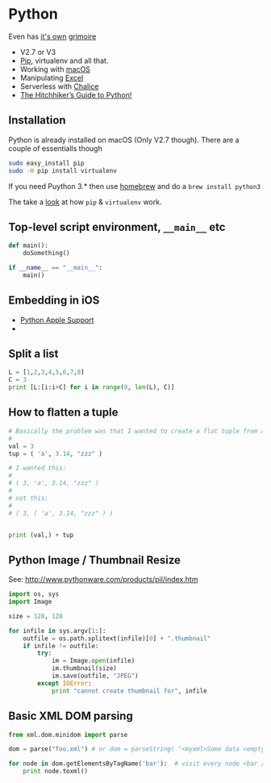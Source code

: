 # Python

Even has [it's own](http://taoofmac.com/space/dev/Python/Grimoire) [grimoire](./words.md)

 * V2.7 or V3
 * [Pip](./python.pip.md), virtualenv and all that.
 * Working with [macOS](./python.macos.md)
 * Manipulating [Excel](./python.excel.md)
 * Serverless with [Chalice](./python.chalice.md)
 * [The Hitchhiker’s Guide to Python!](http://docs.python-guide.org/en/latest/)


## Installation

Python is already installed on macOS (Only V2.7 though). There are a couple of essentialls though

```bash
sudo easy_install pip
sudo -H pip install virtualenv
```

If you need Puython 3.* then use [homebrew](./homebrew.md) and do a `brew install python3`

The take a [look](./python.pip.md) at how `pip` & `virtualenv` work.

## Top-level script environment, `__main__` etc

```python
def main():
	doSomething()

if __name__ == "__main__":
    main()
```

## Embedding in iOS

 * [Python Apple Support](https://github.com/pybee/Python-Apple-support)
 * [](https://pybee.org/project/using/ios-app/)

## Split a list

```python
L = [1,2,3,4,5,6,7,8]
C = 3
print [L:[i:i+C] for i in range(0, len(L), C)]
```

## How to flatten a tuple

```python
# Basically the problem was that I wanted to create a flat tuple from a tuple and a single value like such:
#
val = 3
tup = ( 'a', 3.14, "zzz" )

# I wanted this:
#
# ( 3, 'a', 3.14, "zzz" )
#
# not this: 
#
# ( 3, ( 'a', 3.14, "zzz" ) )


print (val,) + tup
```

## Python Image / Thumbnail Resize

See: http://www.pythonware.com/products/pil/index.htm

```python
import os, sys
import Image

size = 128, 128

for infile in sys.argv[1:]:
	outfile = os.path.splitext(infile)[0] + ".thumbnail"
	if infile != outfile:
		try:
			im = Image.open(infile)
			im.thumbnail(size)
			im.save(outfile, "JPEG")
		except IOError:
			print "cannot create thumbnail for", infile
```

## Basic XML DOM parsing

```python
from xml.dom.minidom import parse

dom = parse("foo.xml") # or dom = parseString( "<myxml>Some data <empty/> some more data</myxml>" )

for node in dom.getElementsByTagName('bar'):  # visit every node <bar />
    print node.toxml()
```